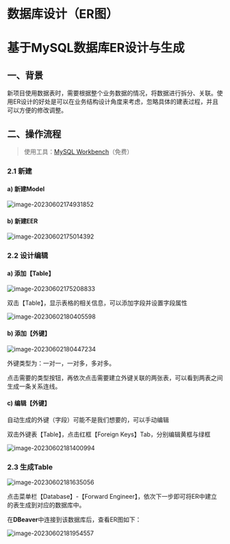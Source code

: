 # 数据库设计（ER图）


# 基于MySQL数据库ER设计与生成

## 一、背景

新项目使用数据表时，需要根据整个业务数据的情况，将数据进行拆分、关联。使用ER设计的好处是可以在业务结构设计角度来考虑，忽略具体的建表过程，并且可以方便的修改调整。

## 二、操作流程

> 使用工具：[MySQL Workbench](https://cdn.mysql.com//Downloads/MySQLGUITools/mysql-workbench-community-8.0.33-winx64.msi)（免费）

### 2.1 新建

#### a) 新建Model

![image-20230602174931852](http://static.origins.top/md/image-20230602174931852.png)

#### b) 新建EER

![image-20230602175014392](http://static.origins.top/md/image-20230602175014392.png)

### 2.2 设计编辑

#### a) 添加【Table】

![image-20230602175208833](http://static.origins.top/md/image-20230602175208833.png)

双击【Table】，显示表格的相关信息，可以添加字段并设置字段属性

![image-20230602180405598](http://static.origins.top/md/image-20230602180405598.png)

#### b) 添加【外键】

![image-20230602180447234](http://static.origins.top/md/image-20230602180447234.png)

外键类型为：一对一，一对多，多对多。

点击需要的类型按钮，再依次点击需要建立外键关联的两张表，可以看到两表之间生成一条关系连线。

#### c) 编辑【外键】

自动生成的外键（字段）可能不是我们想要的，可以手动编辑

双击外键表【Table】，点击红框【Foreign Keys】Tab，分别编辑黄框与绿框

![image-20230602181400994](http://static.origins.top/md/image-20230602181400994.png)

### 2.3 生成Table

![image-20230602181635056](http://static.origins.top/md/image-20230602181635056.png)

点击菜单栏【Database】-【Forward Engineer】，依次下一步即可将ER中建立的表生成到对应的数据库中。

在**DBeaver**中连接到该数据库后，查看ER图如下：

![image-20230602181954557](http://static.origins.top/md/image-20230602181954557.png)

